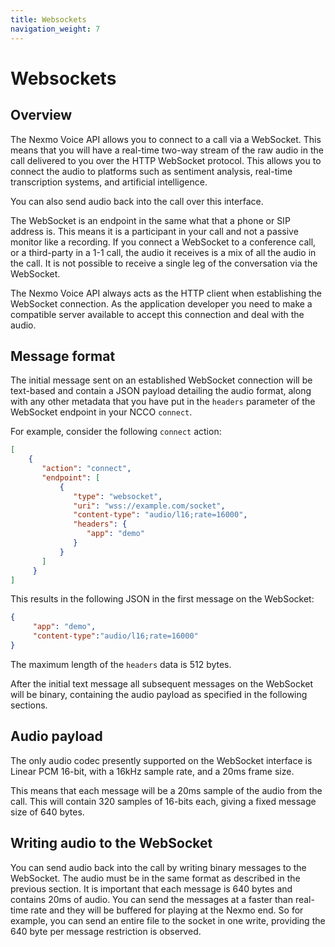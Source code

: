 ```yaml
---
title: Websockets
navigation_weight: 7
---
```


# Websockets

## Overview

The Nexmo Voice API allows you to connect to a call via a WebSocket.
This means that you will have a real-time two-way stream of the raw
audio in the call delivered to you over the HTTP WebSocket protocol.
This allows you to connect the audio to platforms such as sentiment
analysis, real-time transcription systems, and artificial
intelligence.

You can also send audio back into the call over this interface.

The WebSocket is an endpoint in the same what that a phone or SIP
address is. This means it is a participant in your call and not a
passive monitor like a recording. If you connect a WebSocket to a
conference call, or a third-party in a 1-1 call, the audio it receives
is a mix of all the audio in the call. It is not possible to receive a
single leg of the conversation via the WebSocket.

The Nexmo Voice API always acts as the HTTP client when establishing
the WebSocket connection. As the application developer you need to
make a compatible server available to accept this connection and deal
with the audio.

## Message format

The initial message sent on an established WebSocket connection will
be text-based and contain a JSON payload detailing the audio format,
along with any other metadata that you have put in the `headers`
parameter of the WebSocket endpoint in your NCCO `connect`.

For example, consider the following `connect` action:

``` json
[
    {
       "action": "connect",
       "endpoint": [
           {
              "type": "websocket",
              "uri": "wss://example.com/socket",
              "content-type": "audio/l16;rate=16000", 
              "headers": {
                 "app": "demo"
              }
           }
       ]
     }
]
```

This results in the following JSON in the first message on the
WebSocket:

``` json
{
     "app": "demo",
     "content-type":"audio/l16;rate=16000"
}
```

The maximum length of the `headers` data is 512 bytes.

After the initial text message all subsequent messages on the
WebSocket will be binary, containing the audio payload as specified in
the following sections.


## Audio payload

The only audio codec presently supported on the WebSocket interface is
Linear PCM 16-bit, with a 16kHz sample rate, and a 20ms frame size.

This means that each message will be a 20ms sample of the audio from
the call. This will contain 320 samples of 16-bits each, giving a
fixed message size of 640 bytes.

## Writing audio to the WebSocket

You can send audio back into the call by writing binary messages to
the WebSocket. The audio must be in the same format as described in
the previous section. It is important that each message is 640 bytes
and contains 20ms of audio. You can send the messages at a faster than
real-time rate and they will be buffered for playing at the Nexmo
end. So for example, you can send an entire file to the socket in one
write, providing the 640 byte per message restriction is observed.

